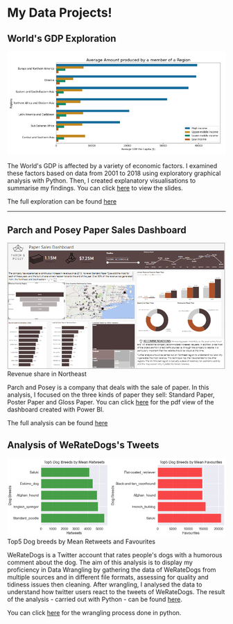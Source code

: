 
# My Data Projects!

## World's GDP Exploration

<img src="images/Average_GDP.png?raw=true"/>

The World's GDP is affected by a variety of economic factors. I examined these factors based on data from 2001 to 2018 using exploratory graphical analysis with Python. Then, I created explanatory visualisations to summarise my findings. You can click [here](/Project1/World_GDP_Presentation.slides.html) to view the slides. 

The full exploration can be found [here](/Project1/World_GDP_Analysis_code.html)

---
## Parch and Posey Paper Sales Dashboard

<img src="images/P&P_northeast.png?raw=true"/>
Revenue share in Northeast

Parch and Posey is a company that deals with the sale of paper. In this analysis, I focused on the three kinds of paper they sell: Standard Paper, Poster Paper and Gloss Paper. You can click [here](/pdf/Sales_dashboard_P&P_10.pdf) for the pdf view of the dashboard created with Power BI. 

The full analysis can be found [here](https://github.com/Hassanat-Awodipe/Power_BI--Parch_and_Posey_Sales_Data)

## Analysis of WeRateDogs's Tweets

<img src="images/retweet_fav_dogs.png?raw=true"/>
Top5 Dog breeds by Mean Retweets and Favourites

WeRateDogs is a Twitter account that rates people's dogs with a humorous comment about the dog. The aim of this analysis is to display my proficiency in Data Wrangling by gathering the data of WeRateDogs from multiple sources and in different file formats, assessing for quality and tidiness issues then cleaning. After wrangling, I analysed the data to understand how twitter users react to the tweets of WeRateDogs. The result of the analysis - carried out with Python - can be found [here](/Project2/Analysis_of_WeRateDogs_Tweet-Report.html). 

You can click [here](Analysis_of_WeRateDogs_Tweet_Code.html) for the wrangling process done in python. 


